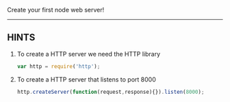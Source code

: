 Create your first node web server!

-----------------------------

## HINTS

1. To create a HTTP server we need the HTTP library
    ```js
    var http = require('http');
    ```
2. To create a HTTP server that listens to port 8000
    ```js
    http.createServer(function(request,response){}).listen(8000);
    ```